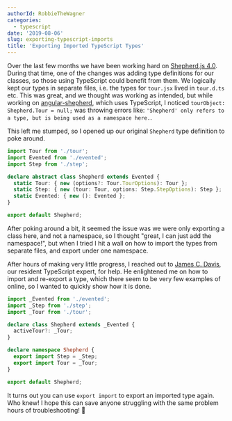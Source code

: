 ```yaml
---
authorId: RobbieTheWagner
categories:
  - typescript
date: '2019-08-06'
slug: exporting-typescript-imports
title: 'Exporting Imported TypeScript Types'
---
```


Over the last few months we have been working hard on
[Shepherd.js 4.0](../shepherd-4-a11y-ie11-preact). During that time, one of the
changes was adding type definitions for our classes, so those using TypeScript
could benefit from them. We logically kept our types in separate files, i.e. the
types for `tour.jsx` lived in `tour.d.ts` etc. This was great, and we thought
was working as intended, but while working on
[angular-shepherd](https://github.com/shipshapecode/angular-shepherd), which
uses TypeScript, I noticed `tourObject: Shepherd.Tour = null;` was throwing
errors like:
`'Shepherd' only refers to a type, but is being used as a namespace here.`.

This left me stumped, so I opened up our original `Shepherd` type definition to
poke around.

```ts
import Tour from './tour';
import Evented from './evented';
import Step from './step';

declare abstract class Shepherd extends Evented {
  static Tour: { new (options?: Tour.TourOptions): Tour };
  static Step: { new (tour: Tour, options: Step.StepOptions): Step };
  static Evented: { new (): Evented };
}

export default Shepherd;
```

After poking around a bit, it seemed the issue was we were only exporting a
class here, and not a namespace, so I thought "great, I can just add the
namespace!", but when I tried I hit a wall on how to import the types from
separate files, and export under one namespace.

After hours of making very little progress, I reached out to
[James C. Davis](https://twitter.com/jamscdavis), our resident TypeScript
expert, for help. He enlightened me on how to import and re-export a type, which
there seem to be very few examples of online, so I wanted to quickly show how it
is done.

```ts
import _Evented from './evented';
import _Step from './step';
import _Tour from './tour';

declare class Shepherd extends _Evented {
  activeTour?: _Tour;
}

declare namespace Shepherd {
  export import Step = _Step;
  export import Tour = _Tour;
}

export default Shepherd;
```

It turns out you can use `export import` to export an imported type again. Who
knew! I hope this can save anyone struggling with the same problem hours of
troubleshooting! 🙂

